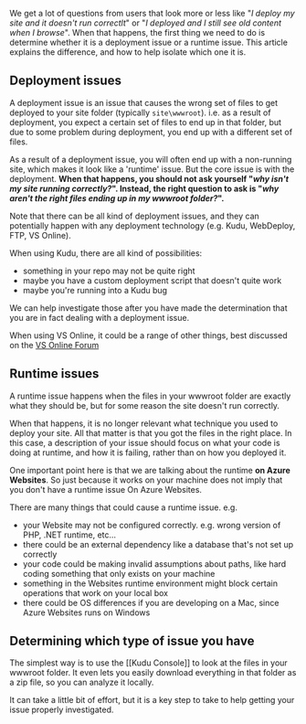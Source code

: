 We get a lot of questions from users that look more or less like "*I deploy my site and it doesn't run correctlt*" or "*I deployed and I still see old content when I browse*". When that happens, the first thing we need to do is determine whether it is a deployment issue or a runtime issue. This article explains the difference, and how to help isolate which one it is.

## Deployment issues

A deployment issue is an issue that causes the wrong set of files to get deployed to your site folder (typically `site\wwwroot`). i.e. as a result of deployment, you expect a certain set of files to end up in that folder, but due to some problem during deployment, you end up with a different set of files.

As a result of a deployment issue, you will often end up with a non-running site, which makes it look like a 'runtime' issue. But the core issue is with the deployment. **When that happens, you should not ask yourself "*why isn't my site running correctly?*". Instead, the right question to ask is "*why aren't the right files ending up in my wwwroot folder?*".**

Note that there can be all kind of deployment issues, and they can potentially happen with any deployment technology (e.g. Kudu, WebDeploy, FTP, VS Online).

When using Kudu, there are all kind of possibilities:
- something in your repo may not be quite right
- maybe you have a custom deployment script that doesn't quite work
- maybe you're running into a Kudu bug

We can help investigate those after you have made the determination that you are in fact dealing with a deployment issue.

When using VS Online, it could be a range of other things, best discussed on the [VS Online Forum](https://social.msdn.microsoft.com/Forums/vstudio/en-US/home?forum=TFService)

## Runtime issues

A runtime issue happens when the files in your wwwroot folder are exactly what they should be, but for some reason the site doesn't run correctly.

When that happens, it is no longer relevant what technique you used to deploy your site. All that matter is that you got the files in the right place. In this case, a description of your issue should focus on what your code is doing at runtime, and how it is failing, rather than on how you deployed it.

One important point here is that we are talking about the runtime **on Azure Websites**. So just because it works on your machine does not imply that you don't have a runtime issue On Azure Websites.

There are many things that could cause a runtime issue. e.g.
- your Website may not be configured correctly. e.g. wrong version of PHP, .NET runtime, etc...
- there could be an external dependency like a database that's not set up correctly
- your code could be making invalid assumptions about paths, like hard coding something that only exists on your machine
- something in the Websites runtime environment might block certain operations that work on your local box
- there could be OS differences if you are developing on a Mac, since Azure Websites runs on Windows

## Determining which type of issue you have

The simplest way is to use the [[Kudu Console]] to look at the files in your wwwroot folder. It even lets you easily download everything in that folder as a zip file, so you can analyze it locally.

It can take a little bit of effort, but it is a key step to take to help getting your issue properly investigated.
